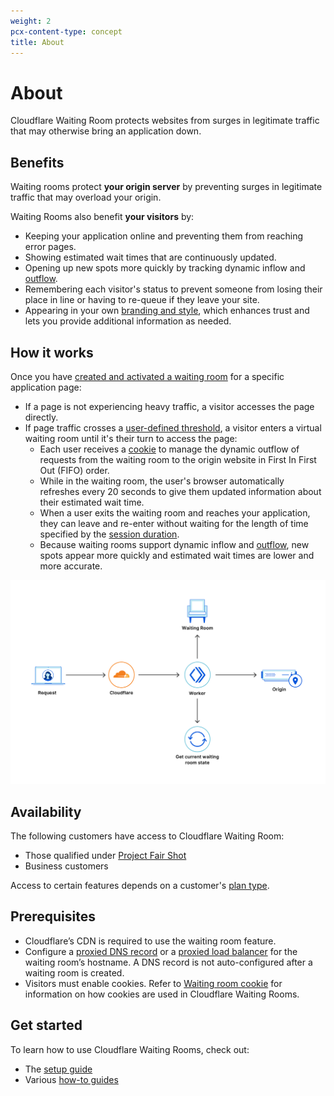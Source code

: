 ```yaml
---
weight: 2
pcx-content-type: concept
title: About
---
```


# About

Cloudflare Waiting Room protects websites from surges in legitimate traffic that may otherwise bring an application down.

## Benefits

Waiting rooms protect **your origin server** by preventing surges in legitimate traffic that may overload your origin.

Waiting Rooms also benefit **your visitors** by:

- Keeping your application online and preventing them from reaching error pages.
- Showing estimated wait times that are continuously updated.
- Opening up new spots more quickly by tracking dynamic inflow and [outflow](/reference/configuration-settings#session-duration).
- Remembering each visitor's status to prevent someone from losing their place in line or having to re-queue if they leave your site.
- Appearing in your own [branding and style](/additional-options/customize-waiting-room), which enhances trust and lets you provide additional information as needed.

## How it works

Once you have [created and activated a waiting room](/get-started) for a specific application page:

- If a page is not experiencing heavy traffic, a visitor accesses the page directly.
- If page traffic crosses a [user-defined threshold](/reference/configuration-settings#session-duration), a visitor enters a virtual waiting room until it's their turn to access the page:
  - Each user receives a [cookie](/reference/waiting-room-cookie) to manage the dynamic outflow of requests from the waiting room to the origin website in First In First Out (FIFO) order.
  - While in the waiting room, the user's browser automatically refreshes every 20 seconds to give them updated information about their estimated wait time.
  - When a user exits the waiting room and reaches your application, they can leave and re-enter without waiting for the length of time specified by the [session duration](/reference/configuration-settings#session-duration).
  - Because waiting rooms support dynamic inflow and [outflow](/reference/configuration-settings#session-duration), new spots appear more quickly and estimated wait times are lower and more accurate.

![Waiting room process flow](../static/waiting-room-process-flow.png)

## Availability

The following customers have access to Cloudflare Waiting Room:

- Those qualified under [Project Fair Shot](https://www.cloudflare.com/fair-shot/)
- Business customers

Access to certain features depends on a customer's [plan type](plans).

## Prerequisites

- Cloudflare’s CDN is required to use the waiting room feature.
- Configure a [proxied DNS record](https://support.cloudflare.com/hc/articles/360019093151) or a [proxied load balancer](https://developers.cloudflare.com/load-balancing/understand-basics/proxy-modes/) for the waiting room’s hostname. A DNS record is not auto-configured after a waiting room is created.
- Visitors must enable cookies. Refer to [Waiting room cookie](/reference/waiting-room-cookie) for information on how cookies are used in Cloudflare Waiting Rooms.

## Get started

To learn how to use Cloudflare Waiting Rooms, check out:

- The [setup guide](/get-started)
- Various [how-to guides](/how-to)
